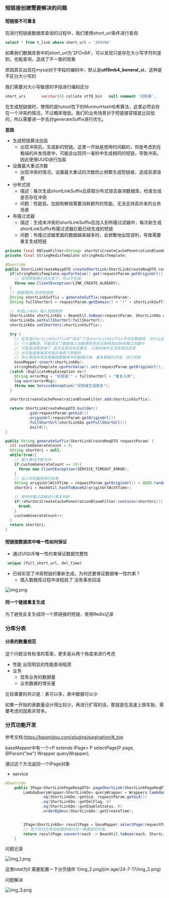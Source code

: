 ### 短链接创建需要解决的问题
#### 短链接不可重复
在进行短链接数据库查询的过程中，我们使用short_url条件进行查询
```sql
select * from t_link where short_url = '2FOV9A'
```
如果我们数据库表中的short_url为'2FOv9A'，可以发现只是存在大小写字符的差别，也能查询，造成了不一致的现象

原因其实出现在mysql对于字段的编码中，默认是**utf8mb4_beneral_ci**，这种是不区分大小写的

我们需要对大小写敏感的字段进行编码区分

```sql
short_uri       varchar(8) collate utf8_bin   null comment '短链接',
```

在生成短链接时，使用的是hutool包下的MurmurHash哈希算法，这里必然会存在一个冲突的情况，不过概率很低。我们的业务场景对于短链接容错是比较低
的，所以需要进一步去对generateSuffix进行优化。

**思路**
- 生成短链算法加盐
  - 出现冲突后，生成新的短链。这里一开始是想用时间戳的，但是考虑到在极端的并发场景中，可能会出现同一毫秒中生成相同的短链，导致冲突。因此使用UUID进行加盐
- 设置最大重试次数
  - 出现冲突的情况，设置最大重试的次数防止频繁生成短链接，造成资源浪费
- 分布式锁
  - 描述：每次生成shortLinkSuffix后获取分布式锁去查询数据库，检查生成是否存在冲突
  - 问题：性能低，加锁和解锁需要消耗额外的性能。无法支持高并发的业务场景
- 布隆过滤器
  - 描述：生成未冲突的shortLinkSuffix后加入到布隆过滤器中，每次新生成shortLinkSuffix布隆过滤器拦截已经生成的短链
  - 问题：布隆过滤器里面的数据越来越多时，会频繁地出现误判，导致需要重复生成短链

```java
private final RBloomFilter<String> shortUriCreateCachePenetrationBloomFilter;
private final StringRedisTemplate stringRedisTemplate;

@Override
public ShortLinkCreateRespDTO createShortLink(ShortLinkCreateReqDTO requestParam) {
  if(stringRedisTemplate.opsForValue().get(requestParam.getOriginUrl()) != null){
    // 说明源链接已经生成了，所以不生成
    throw new ClientException(LINK_CREATE_ALREADY);
  }
  // 根据源URL生成短链接
  String shortLinkSuffix = generateSuffix(requestParam);
  String fullShortUrl = requestParam.getDomain() + "/" + shortLinkSuffix;

  // 构造LinkDo 插入到数据库
  ShortLinkDo shortLinkDo = BeanUtil.toBean(requestParam, ShortLinkDo.class);
  shortLinkDo.setFullShortUrl(fullShortUrl);
  shortLinkDo.setShortUri(shortLinkSuffix);

  try {
    // 在生成shortLinkSuffix时“保证”了该shortLinkSuffix不存在数据库，为什么还要加一层异常处理呢？
    // 个人理解是，可能存在了数据插入到数据库但还没来得及加到布隆过滤器中
    // 可能是进程挂掉了 由于这里没有加事务，入库的操作还没来得及回滚
    // 也可能是极端高并发的场景下导致的
    // 所以使用异常处理捕获数据库中的数据约束，重复数据的异常，进行兜底
    baseMapper.insert(shortLinkDo);
    stringRedisTemplate.opsForValue().set(requestParam.getOriginUrl(), "0");
  }catch (DuplicateKeyException ex){
    String errorMsg = "短链接:" + fullShortUrl + "重复入库";
    log.warn(errorMsg);
    throw new ServiceException("短链接生成重复");
  }

  shortUriCreateCachePenetrationBloomFilter.add(shortLinkSuffix);

  return ShortLinkCreateRespDTO.builder()
          .gid(requestParam.getGid())
          .originUrl(requestParam.getOriginUrl())
          .fullShortUrl(shortLinkDo.getFullShortUrl())
          .build();
}

public String generateSuffix(ShortLinkCreateReqDTO requestParam) {
  int customGenerateCount = 0;
  String shortUri = null;
  while(true){
    // 最大重试次数为10
    if(customGenerateCount == 10){
      throw new ClientException(SERVICE_TIMEOUT_ERROR);
    }
    // 加上时间戳来进行哈希
    String originUrlWithTime = requestParam.getOriginUrl() + UUID.randomUUID();
    shortUri = HashUtil.hashToBase62(originUrlWithTime);

    // 使用布隆过滤器进行重复判断
    if(!shortUriCreateCachePenetrationBloomFilter.contains(shortUri)){
      break;
    }
    customGenerateCount++;
  }
  return shortUri;
}
```
#### 短链接数据库中唯一性如何保证
- 通过UIQUE唯一性约束保证数据完整性
```sql
 unique (full_short_url, del_time)
```
- 已经实现了冲突短链的重新生成，为何还要保证数据唯一性约束？
  - 插入数据库过程中进程挂了 没有事务回滚

![img.png](../processing_.png)

#### 同一个链接重复生成
为了避免反复生成同一个原链接的短链，使用Redis记录

### 分库分表
#### 分表的数量规范
这个问题没有标准的答案，更多是从两个角度来进行考虑
- 性能
出现明显的性能查询瓶颈
- 业务
  - 现有业务的数据量
  - 业务数据的增长量

比较重要的共识是：表可以多，表中数据可以少 

如果一开始的表数量设计得比较少，再进行扩容的话，那就是在高速上换车胎，需要考虑的因素非常多。

### 分页功能开发
参考文档:https://baomidou.com/plugins/pagination/#_top

baseMapper中有一个<P extends IPage<T>> P selectPage(P page, @Param("ew") Wrapper<T> queryWrapper);

通过这个方法返回一个IPage对象


- service
```java
@Override
    public IPage<ShortLinkPageRespDTO> pageShortLink(ShortLinkPageReqDTO requestParam) {
        LambdaQueryWrapper<ShortLinkDo> queryWrapper = Wrappers.lambdaQuery(ShortLinkDo.class)
                .eq(ShortLinkDo::getGid, requestParam.getGid())
                .eq(ShortLinkDo::getDelFlag, 0)
                .eq(ShortLinkDo::getEnableStatus, 0)
                .orderByDesc(ShortLinkDo::getCreateTime);


        IPage<ShortLinkDo> resultPage = baseMapper.selectPage(requestParam, queryWrapper);
        // 用于将分页查询结果转换为另一种类型的列表。
        return resultPage.convert(each -> BeanUtil.toBean(each, ShortLinkPageRespDTO.class));
    }
```

问题记录

![img_1.png](image/24-7-17/img_1.png)

这里total为0 需要配置一下分页插件
![img_2.png](im age/24-7-17/img_2.png)

问题解决

![img_3.png](image/24-7-17/img_3.png)
